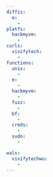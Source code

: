 ```yaml
---
diffis:
  e:
    -
platfs:
  hackmyvm:
    -
curls:
  vivifytech:
    -
functions:
  unix:
    -
  e:
    -
  hackmyvm:
    -
  fuzz:
    -
  bf:
    -
  creds:
    -
  sudo:
    -

wals:
  vivifytechwu:
    -
---
```

